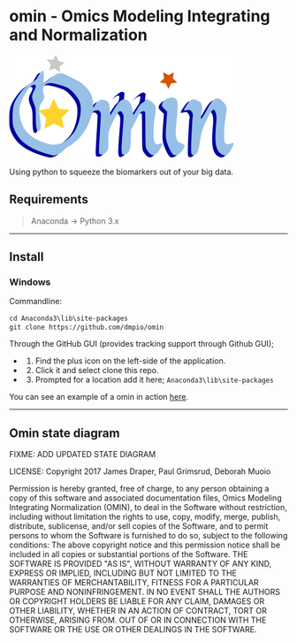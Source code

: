 # omin - Omics Modeling Integrating and Normalization

![logo](https://github.com/dmpio/omin/blob/master/images/omin_lil_horns_logo.png)

Using python to squeeze the biomarkers out of your big data.

## Requirements

> Anaconda -> Python 3.x

---

## Install

### Windows

Commandline:
```
cd Anaconda3\lib\site-packages
git clone https://github.com/dmpio/omin
```

Through the GitHub GUI (provides tracking support through Github GUI);
- 1. Find the plus icon on the left-side of the application.
- 2. Click it and select clone this repo.
- 3. Prompted for a location add it here; `Anaconda3\lib\site-packages`

 You can see an example of a omin in action [here](https://github.com/dmpio/StandardOut/blob/master/Development_of_standard_out.ipynb).

---
## Omin state diagram

FIXME: ADD UPDATED STATE DIAGRAM

LICENSE:
Copyright 2017 James Draper, Paul Grimsrud, Deborah Muoio

Permission is hereby granted, free of charge, to any person obtaining a copy of
this software and associated documentation files, Omics Modeling Integrating
Normalization (OMIN), to deal in the Software without restriction, including
without limitation the rights to use, copy, modify, merge, publish, distribute,
sublicense, and/or sell copies of the Software, and to permit persons to whom
the Software is furnished to do so, subject to the following conditions:
The above copyright notice and this permission notice shall be included in all
copies or substantial portions of the Software.
THE SOFTWARE IS PROVIDED "AS IS", WITHOUT WARRANTY OF ANY KIND, EXPRESS OR
IMPLIED, INCLUDING BUT NOT LIMITED TO THE WARRANTIES OF MERCHANTABILITY,
FITNESS FOR A PARTICULAR PURPOSE AND NONINFRINGEMENT. IN NO EVENT SHALL
THE AUTHORS OR COPYRIGHT HOLDERS BE LIABLE FOR ANY CLAIM, DAMAGES OR OTHER
LIABILITY, WHETHER IN AN ACTION OF CONTRACT, TORT OR OTHERWISE, ARISING FROM.
OUT OF OR IN CONNECTION WITH THE SOFTWARE OR THE USE OR OTHER DEALINGS IN THE
SOFTWARE.
